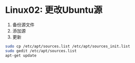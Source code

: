 # Linux02: 更改Ubuntu源

1. 备份源文件
2. 添加源
3. 更新

```bash
sudo cp /etc/apt/sources.list /etc/apt/sources_init.list
sudo gedit /etc/apt/sources.list
apt-get update
```
